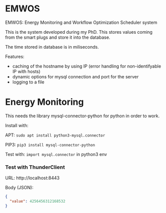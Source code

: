# EMWOS
EMWOS: Energy Monitoring and Workflow Optimization Scheduler system

This is the system developed during my PhD. This stores values coming from the smart plugs and store it into the database.

The time stored in database is in miliseconds.

Features:
- caching of the hostname by using IP (error handling for non-identifyable IP with hosts)
- dynamic options for mysql connection and port for the server
- logging to a file

# Energy Monitoring
This needs the library mysql-connector-python for python in order to work.

Install with:
<!-- https://askubuntu.com/a/754389 -->

APT: ```sudo apt install python3-mysql.connector```

PIP3: ```pip3 install mysql-connector-python```

Test with: ```import mysql.connector``` in python3 env


### Test with ThunderClient

URL: http://localhost:8443

Body (JSON):

```json
{
  "value": 4256456312168532
}
```
